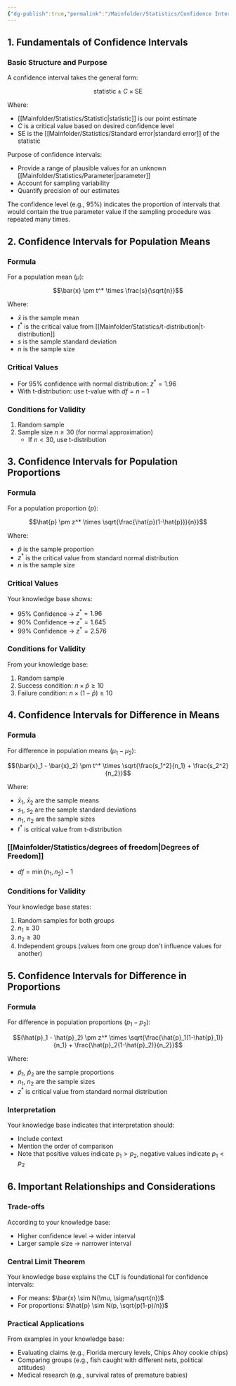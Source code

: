 ```yaml
---
{"dg-publish":true,"permalink":"/Mainfolder/Statistics/Confidence Interval/"}
---
```


## 1. Fundamentals of Confidence Intervals

>
### Basic Structure and Purpose
A confidence interval takes the general form:

$$\text{statistic} \pm C \times \text{SE}$$

Where:
- [[Mainfolder/Statistics/Statistic\|statistic]] is our point estimate
- $C$ is a critical value based on desired confidence level
- SE is the [[Mainfolder/Statistics/Standard error\|standard error]] of the statistic

Purpose of confidence intervals:
- Provide a range of plausible values for an unknown [[Mainfolder/Statistics/Parameter\|parameter]]
- Account for sampling variability
- Quantify precision of our estimates

The confidence level (e.g., 95%) indicates the proportion of intervals that would contain the true parameter value if the sampling procedure was repeated many times.

## 2. Confidence Intervals for Population Means
### Formula
For a population mean ($\mu$):

$$\bar{x} \pm t^* \times \frac{s}{\sqrt{n}}$$

Where:
- $\bar{x}$ is the sample mean
- $t^*$ is the critical value from [[Mainfolder/Statistics/t-distribution\|t-distribution]]
- $s$ is the sample standard deviation
- $n$ is the sample size

### Critical Values
- For 95% confidence with normal distribution: $z^* = 1.96$
- With t-distribution: use t-value with $df = n-1$

### Conditions for Validity
1. Random sample
2. Sample size $n \geq 30$ (for normal approximation)
   - If $n < 30$, use t-distribution

## 3. Confidence Intervals for Population Proportions
### Formula
For a population proportion ($p$):

$$\hat{p} \pm z^* \times \sqrt{\frac{\hat{p}(1-\hat{p})}{n}}$$

Where:
- $\hat{p}$ is the sample proportion
- $z^*$ is the critical value from standard normal distribution
- $n$ is the sample size

### Critical Values
Your knowledge base shows:
- 95% Confidence → $z^* = 1.96$
- 90% Confidence → $z^* = 1.645$
- 99% Confidence → $z^* = 2.576$

### Conditions for Validity
From your knowledge base:
1. Random sample
2. Success condition: $n \times \hat{p} \geq 10$
3. Failure condition: $n \times (1 - \hat{p}) \geq 10$

## 4. Confidence Intervals for Difference in Means

### Formula
For difference in population means ($\mu_1 - \mu_2$):

$$(\bar{x}_1 - \bar{x}_2) \pm t^* \times \sqrt{\frac{s_1^2}{n_1} + \frac{s_2^2}{n_2}}$$

Where:
- $\bar{x}_1$, $\bar{x}_2$ are the sample means
- $s_1$, $s_2$ are the sample standard deviations
- $n_1$, $n_2$ are the sample sizes
- $t^*$ is critical value from t-distribution

### [[Mainfolder/Statistics/degrees of freedom\|Degrees of Freedom]]
- $df = \min(n_1, n_2) - 1$

### Conditions for Validity
Your knowledge base states:
1. Random samples for both groups
2. $n_1 \geq 30$
3. $n_2 \geq 30$
4. Independent groups (values from one group don't influence values for another)

## 5. Confidence Intervals for Difference in Proportions

### Formula
For difference in population proportions ($p_1 - p_2$):

$$(\hat{p}_1 - \hat{p}_2) \pm z^* \times \sqrt{\frac{\hat{p}_1(1-\hat{p}_1)}{n_1} + \frac{\hat{p}_2(1-\hat{p}_2)}{n_2}}$$

Where:
- $\hat{p}_1$, $\hat{p}_2$ are the sample proportions
- $n_1$, $n_2$ are the sample sizes
- $z^*$ is critical value from standard normal distribution

### Interpretation
Your knowledge base indicates that interpretation should:
- Include context
- Mention the order of comparison
- Note that positive values indicate $p_1 > p_2$, negative values indicate $p_1 < p_2$

## 6. Important Relationships and Considerations

### Trade-offs
According to your knowledge base:
- Higher confidence level → wider interval
- Larger sample size → narrower interval

### Central Limit Theorem
Your knowledge base explains the CLT is foundational for confidence intervals:
- For means: $\bar{x} \sim N(\mu, \sigma/\sqrt{n})$
- For proportions: $\hat{p} \sim N(p, \sqrt{p(1-p)/n})$

### Practical Applications
From examples in your knowledge base:
- Evaluating claims (e.g., Florida mercury levels, Chips Ahoy cookie chips)
- Comparing groups (e.g., fish caught with different nets, political attitudes)
- Medical research (e.g., survival rates of premature babies)